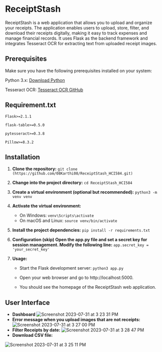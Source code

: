 # ReceiptStash
ReceiptStash is a web application that allows you to upload and organize your receipts. The application enables users to upload, store, filter, and download their receipts digitally, making it easy to track expenses and manage financial records. It uses Flask as the backend framework and integrates Tesseract OCR for extracting text from uploaded receipt images.

## Prerequisites
Make sure you have the following prerequisites installed on your system:

Python 3.x: [Download Python](https://www.python.org/downloads/)

Tesseract OCR: [Tesseract OCR GitHub](https://github.com/tesseract-ocr/tesseract)

## Requirement.txt
`Flask>=2.1.1`

`flask-table>=0.5.0`

`pytesseract>=0.3.8`

`Pillow>=8.3.2`
## Installation
1. **Clone the repository:**
  `git clone (https://github.com/08Karthi08/ReceiptStash_HCI584.git)`

1. **Change into the project directory:**
   `cd ReceiptStash_HCI584`

1. **Create a virtual environment (optional but recommended):**
`python3 -m venv venv`

1. **Activate the virtual environment:**
   - On Windows:
`venv\Scripts\activate`
   - On macOS and Linux:
`source venv/bin/activate`

4. **Install the project dependencies:**
`pip install -r requirements.txt`

5. **Configuration (skip) Open the app.py file and set a secret key for session management. Modify the following line:**
`app.secret_key = 'your_secret_key'`

6. **Usage:**
   
   + Start the Flask development server:
`python3 app.py`

   + Open your web browser and go to 
http://localhost:5000.

   + You should see the homepage of the ReceiptStash web application.

## User Interface
 * **Dashboard**
  ![Screenshot 2023-07-31 at 3 23 31 PM](https://github.com/08Karthi08/ReceiptStash_HCI584/assets/135080809/d105c339-b97f-4fc6-92c9-e7828c6ba97d)
 * **Error message when you upload images that are not receipts:**
![Screenshot 2023-07-31 at 3 27 00 PM](https://github.com/08Karthi08/ReceiptStash_HCI584/assets/135080809/e2317a69-43af-4f92-aa77-5c341d059e6f)
  * **Filter Receipts by date:** 
![Screenshot 2023-07-31 at 3 28 47 PM](https://github.com/08Karthi08/ReceiptStash_HCI584/assets/135080809/9c70f4b2-e082-470c-8bde-532c1b3d0da3)
  * **Download CSV file:**
  
![Screenshot 2023-07-31 at 3 25 11 PM](https://github.com/08Karthi08/ReceiptStash_HCI584/assets/135080809/2a88c110-640d-4158-b117-0621a76f1e29)








